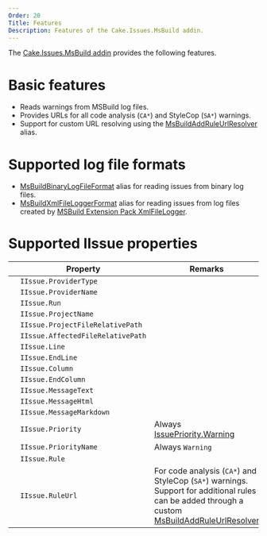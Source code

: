 ```yaml
---
Order: 20
Title: Features
Description: Features of the Cake.Issues.MsBuild addin.
---
```

The [Cake.Issues.MsBuild addin] provides the following features.

# Basic features

* Reads warnings from MSBuild log files.
* Provides URLs for all code analysis (`CA*`) and StyleCop (`SA*`) warnings.
* Support for custom URL resolving using the [MsBuildAddRuleUrlResolver] alias.

# Supported log file formats

* [MsBuildBinaryLogFileFormat] alias for reading issues from binary log files.
* [MsBuildXmlFileLoggerFormat] alias for reading issues from log files created by [MSBuild Extension Pack XmlFileLogger].

# Supported IIssue properties

|                                                                    | Property                          | Remarks                        |
|--------------------------------------------------------------------|-----------------------------------|--------------------------------|
| <span class="glyphicon glyphicon-ok" style="color:green"></span>   | `IIssue.ProviderType`             |                                |
| <span class="glyphicon glyphicon-ok" style="color:green"></span>   | `IIssue.ProviderName`             |                                |
| <span class="glyphicon glyphicon-remove" style="color:red"></span> | `IIssue.Run`                      |                                |
| <span class="glyphicon glyphicon-ok" style="color:green"></span>   | `IIssue.ProjectName`              |                                |
| <span class="glyphicon glyphicon-ok" style="color:green"></span>   | `IIssue.ProjectFileRelativePath`  |                                |
| <span class="glyphicon glyphicon-ok" style="color:green"></span>   | `IIssue.AffectedFileRelativePath` |                                |
| <span class="glyphicon glyphicon-ok" style="color:green"></span>   | `IIssue.Line`                     |                                |
| <span class="glyphicon glyphicon-remove" style="color:red"></span> | `IIssue.EndLine`                  |                                |
| <span class="glyphicon glyphicon-remove" style="color:red"></span> | `IIssue.Column`                   |                                |
| <span class="glyphicon glyphicon-remove" style="color:red"></span> | `IIssue.EndColumn`                |                                |
| <span class="glyphicon glyphicon-ok" style="color:green"></span>   | `IIssue.MessageText`              |                                |
| <span class="glyphicon glyphicon-remove" style="color:red"></span> | `IIssue.MessageHtml`              |                                |
| <span class="glyphicon glyphicon-remove" style="color:red"></span> | `IIssue.MessageMarkdown`          |                                |
| <span class="glyphicon glyphicon-ok" style="color:green"></span>   | `IIssue.Priority`                 | Always [IssuePriority.Warning] |
| <span class="glyphicon glyphicon-ok" style="color:green"></span>   | `IIssue.PriorityName`             | Always `Warning`               |
| <span class="glyphicon glyphicon-ok" style="color:green"></span>   | `IIssue.Rule`                     |                                |
| <span class="glyphicon glyphicon-ok" style="color:green"></span>   | `IIssue.RuleUrl`                  | For code analysis (`CA*`) and StyleCop (`SA*`) warnings. Support for additional rules can be added through a custom [MsBuildAddRuleUrlResolver] |

[Cake.Issues.MsBuild addin]: https://www.nuget.org/packages/Cake.Issues.MsBuild
[MSBuild Extension Pack XmlFileLogger]: http://www.msbuildextensionpack.com/help/4.0.5.0/html/242ab4fd-c2e2-f6aa-325b-7588725aed24.htm
[MsBuildAddRuleUrlResolver]: ../../../api/Cake.Issues.MsBuild/MsBuildIssuesAliases/93C21487
[MsBuildBinaryLogFileFormat]: ../../../api/Cake.Issues.MsBuild/MsBuildIssuesAliases/AD50C7E1
[MsBuildXmlFileLoggerFormat]: ../../../api/Cake.Issues.MsBuild/MsBuildIssuesAliases/051D7B6E
[IssuePriority.Warning]: ../../../api/Cake.Issues/IssuePriority/7A0CE07F
